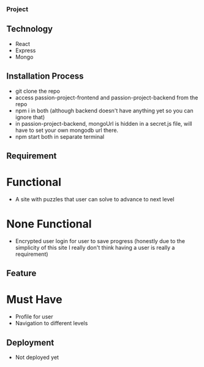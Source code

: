 ### Project
## Technology
- React
- Express
- Mongo

## Installation Process
- git clone the repo
- access passion-project-frontend and passion-project-backend from the repo
- npm i in both (although backend doesn't have anything yet so you can ignore that)
- in passion-project-backend, mongoUrl is hidden in a secret.js file, will have to set your own mongodb url there.
- npm start both in separate terminal

## Requirement
# Functional
- A site with puzzles that user can solve to advance to next level

# None Functional
- Encrypted user login for user to save progress (honestly due to the simplicity of this site I really don't think having a user is really a requirement)

## Feature
# Must Have
- Profile for user
- Navigation to different levels

## Deployment
- Not deployed yet